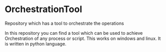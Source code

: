 # OrchestrationTool
Repository which has a tool to orchestrate the operations

In this repository you can find a tool which can be used to achieve Orchestration of any process or script.
This works on windows and linux. It is written in python language.
